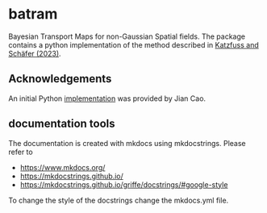 # batram

Bayesian Transport Maps for non-Gaussian Spatial fields. The package contains a
python implementation of the method described in [Katzfuss and Schäfer
(2023)](https://doi.org/10.1080/01621459.2023.2197158).

## Acknowledgements

An initial Python
[implementation](https://github.com/katzfuss-group/BaTraMaSpa_py) was provided
by Jian Cao.

## documentation tools

The documentation is created with mkdocs using mkdocstrings. Please refer to

- https://www.mkdocs.org/
- https://mkdocstrings.github.io/
- https://mkdocstrings.github.io/griffe/docstrings/#google-style

To change the style of the docstrings change the mkdocs.yml file.
